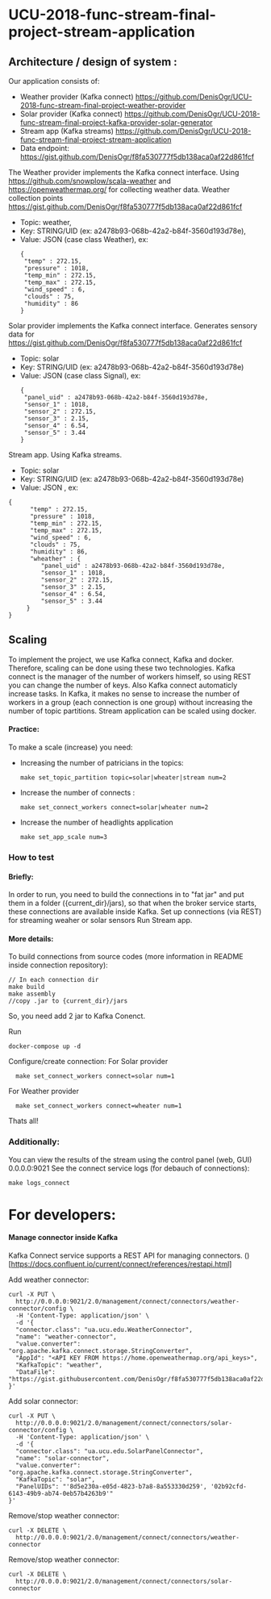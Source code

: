 # UCU-2018-func-stream-final-project-stream-application

## Architecture / design of system :
Our application consists of:
* Weather provider (Kafka connect) https://github.com/DenisOgr/UCU-2018-func-stream-final-project-weather-provider
* Solar provider (Kafka connect) https://github.com/DenisOgr/UCU-2018-func-stream-final-project-kafka-provider-solar-generator
* Stream app (Kafka streams) https://github.com/DenisOgr/UCU-2018-func-stream-final-project-stream-application
* Data endpoint: https://gist.github.com/DenisOgr/f8fa530777f5db138aca0af22d861fcf

The Weather provider implements the Kafka connect interface. Using https://github.com/snowplow/scala-weather and https://openweathermap.org/ for collecting weather data. Weather collection points https://gist.github.com/DenisOgr/f8fa530777f5db138aca0af22d861fcf
* Topic: weather,
* Key: STRING/UID (ex: a2478b93-068b-42a2-b84f-3560d193d78e),
* Value: JSON (case class Weather), ex:
     ```
     {
      "temp" : 272.15,
      "pressure" : 1018,
      "temp_min" : 272.15,
      "temp_max" : 272.15,
      "wind_speed" : 6,
      "clouds" : 75,
      "humidity" : 86
     }
     ```


Solar provider implements the Kafka connect interface. Generates sensory data for https://gist.github.com/DenisOgr/f8fa530777f5db138aca0af22d861fcf
*  Topic: solar
*  Key: STRING/UID (ex: a2478b93-068b-42a2-b84f-3560d193d78e)
*  Value: JSON (case class Signal), ex:
     ```
     {
      "panel_uid" : a2478b93-068b-42a2-b84f-3560d193d78e,
      "sensor_1" : 1018,
      "sensor_2" : 272.15,
      "sensor_3" : 2.15,
      "sensor_4" : 6.54,
      "sensor_5" : 3.44
     }
    ```
Stream app. Using Kafka streams.
* Topic: solar
*  Key: STRING/UID (ex: a2478b93-068b-42a2-b84f-3560d193d78e)
* Value: JSON , ex:
```
{
      "temp" : 272.15,
      "pressure" : 1018,
      "temp_min" : 272.15,
      "temp_max" : 272.15,
      "wind_speed" : 6,
      "clouds" : 75,
      "humidity" : 86,
      "wheather" : {
         "panel_uid" : a2478b93-068b-42a2-b84f-3560d193d78e,
         "sensor_1" : 1018,
         "sensor_2" : 272.15,
         "sensor_3" : 2.15,
         "sensor_4" : 6.54,
         "sensor_5" : 3.44
     }
}

```
## Scaling
To implement the project, we use Kafka connect, Kafka and docker. Therefore, scaling can be done using these two technologies.
Kafka connect is the manager of the number of workers himself, so using REST you can change the number of keys. Also Kafka connect automaticly increase tasks.
In Kafka, it makes no sense to increase the number of workers in a group (each connection is one group) without increasing the number of topic partitions.
Stream application can be scaled using docker.

#### Practice:
To make a scale (increase) you need:
 
* Increasing the number of patricians in the topics:
  ```
  make set_topic_partition topic=solar|wheater|stream num=2
  ```
* Increase the number of connects :
  ```
  make set_connect_workers connect=solar|wheater num=2
  ```
* Increase the number of headlights application
  ```
  make set_app_scale num=3
  ```


### How to test
#### Briefly:
In order to run, you need to build the connections in to "fat jar" and put them in a folder ({current_dir}/jars), so that when the broker service starts, these connections are available inside Kafka.
Set up connections (via REST) for streaming weaher or solar sensors
Run Stream app.

#### More details:
To build connections from source codes (more information in README inside connection repository):
```
// In each connection dir
make build
make assembly
//copy .jar to {current_dir}/jars
```
So, you need add 2 jar to Kafka Conenct.

Run 
```
docker-compose up -d
```

Configure/create connection:
For Solar provider
```
  make set_connect_workers connect=solar num=1
 ```
 For Weather provider
```
  make set_connect_workers connect=wheater num=1
 ```

Thats all!

### Additionally:
You can view the results of the stream using the control panel (web, GUI) 0.0.0.0:9021
See the connect service logs (for debauch of connections): 
```
make logs_connect
```

# For developers:
#### Manage connector inside Kafka
Kafka Connect service supports a REST API for managing connectors. ()[https://docs.confluent.io/current/connect/references/restapi.html]




Add weather connector:
```
curl -X PUT \
  http://0.0.0.0:9021/2.0/management/connect/connectors/weather-connector/config \
  -H 'Content-Type: application/json' \
  -d '{
  "connector.class": "ua.ucu.edu.WeatherConnector",
  "name": "weather-connector",
  "value.converter": "org.apache.kafka.connect.storage.StringConverter",
  "AppId": "<API KEY FROM https://home.openweathermap.org/api_keys>",
  "KafkaTopic": "weather",
  "DataFile": "https://gist.githubusercontent.com/DenisOgr/f8fa530777f5db138aca0af22d861fcf/raw/80abdb992327272fbee321ca068988c2c1d47b19/data_v3.csv"
}'
```
Add solar connector:
```
curl -X PUT \
  http://0.0.0.0:9021/2.0/management/connect/connectors/solar-connector/config \
  -H 'Content-Type: application/json' \
  -d '{
  "connector.class": "ua.ucu.edu.SolarPanelConnector",
  "name": "solar-connector",
  "value.converter": "org.apache.kafka.connect.storage.StringConverter",
  "KafkaTopic": "solar",
  "PanelUIDs": "'8d5e230a-e05d-4823-b7a8-8a553330d259', '02b92cfd-6143-49b9-ab74-0eb57b4263b9'"
}'
```

Remove/stop weather connector:
```
curl -X DELETE \
  http://0.0.0.0:9021/2.0/management/connect/connectors/weather-connector
```
Remove/stop weather connector:
```
curl -X DELETE \
  http://0.0.0.0:9021/2.0/management/connect/connectors/solar-connector
```

